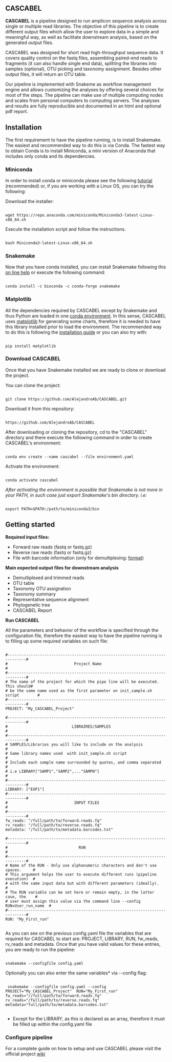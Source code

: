 ## CASCABEL

**CASCABEL** is a pipeline designed to run amplicon sequence analysis across single or multiple read libraries.
The objective of this pipeline is to create different output files which allow the user to explore data in a simple and
meaningful way, as well as facilitate downstream analysis, based on the generated output files.

CASCABEL was designed for short read high-throughput sequence data. It covers quality control on the fastq files, assembling paired-end reads to fragments (it can also handle single end data), splitting the libraries into samples (optional), OTU picking and taxonomy assignment. Besides other output files, it will return an OTU table.

Our pipeline is implemented with Snakeme as workflow management engine and allows customizing the analyses by offering several choices for most of the steps. The pipeline can make use of multiple computing nodes and scales from personal computers to computing servers. The analyses and results are fully reproducible and documented in an html and optional pdf report.

## Installation

The first requirement to have the pipeline running, is to install Snakemake. The easiest and recommended way to do this is via Conda. The fastest way to obtain Conda is to install Miniconda, a mini version of Anaconda that includes only conda and its dependencies. 

### Miniconda

In order to install conda or miniconda please see the following [tutorial](https://docs.conda.io/projects/conda/en/latest/user-guide/install/download.html) (recommended) or, if you are working with a Linux OS, you can try the following:

Download the installer:
<pre><code class="text">
wget https://repo.anaconda.com/miniconda/Miniconda3-latest-Linux-x86_64.sh
</code></pre>

Execute the installation script and follow the instructions.
<pre><code class="text">
bash Miniconda3-latest-Linux-x86_64.sh
</code></pre>

### Snakemake


Now that you have conda installed, you can install Snakemake following this [on line help](https://snakemake.readthedocs.io/en/stable/getting_started/installation.html) or execute the following command:

<pre><code class="text">
conda install -c bioconda -c conda-forge snakemake
</code></pre>

### Matplotlib
 
All the dependencies required by CASCABEL except by Snakemake and thus Python are loaded in one [conda environment](https://docs.conda.io/projects/conda/en/latest/user-guide/concepts/environments.html). In this sense, CASCABEL uses [matplotlib](https://matplotlib.org/) for generating some charts, therefore it is needed to have this library installed prior to load the environment. The recommended way to do this is following the [installation guide](https://matplotlib.org/users/installing.html) or you can also try with:
<pre><code class="text">
pip install matplotlib
</code></pre>

### Download CASCABEL

Once that you have Snakemake installed we are ready to clone or download the project.

You can clone the project:

<pre><code class="text">
git clone https://github.com/AlejandroAb/CASCABEL.git
</code></pre>

Download it from this repository:

<pre><code class="text">
https://github.com/AlejandroAb/CASCABEL
</code></pre>

After downloading or cloning the repository, cd to the "CASCABEL" directory and there execute the following command in order to create CASCABEL's environment:

<pre><code class="text">
conda env create --name cascabel --file environment.yaml
</code></pre>

Activate the environment:

<pre><code class="text">
conda activate cascabel
</code></pre>

*After activating the environment is possible that Snakemake is not more in your PATH, in such case just export Snakemake's bin directory. i.e:*

<pre><code class="text">
export PATH=$PATH:/path/to/miniconda3/bin
</code></pre>

## Getting started

**Required input files:**
                         
+ Forward raw reads (fastq or fastq.gz)
+ Reverse raw reads (fastq or fastq.gz)
+ File with barcode information (only for demultiplexing: [format](http://qiime.org/documentation/file_formats.html#metadata-mapping-files))

  
**Main expected output files for downstream analysis**

+ Demultiplexed and trimmed reads
+ OTU table
+ Taxonomy OTU assignation
+ Taxonomy summary
+ Representative sequence alignment
+ Phylogenetic tree
+ CASCABEL Report

**Run CASCABEL**

All the parameters and behavior of the workflow is specified through the configuration file, therefore the easiest way to have the pipeline running is to filling up some required variables on such file: 

<pre><code class="yaml">
#------------------------------------------------------------------------------#
#                             Project Name                                     #
#------------------------------------------------------------------------------#
# The name of the project for which the pipe line will be executed. This should#
# be the same name used as the first parameter on init_sample.sh script        #
#------------------------------------------------------------------------------#
PROJECT: "My_CASCABEL_Project"

#------------------------------------------------------------------------------#
#                            LIBRAIRES/SAMPLES                                 #
#------------------------------------------------------------------------------#
# SAMPLES/Libraries you will like to include on the analysis                   #
# Same library names used  with init_sample.sh script                          #
# Include each sample name surrounded by quotes, and comma separated           #
# i.e LIBRARY["SAMP1","SAMP2",..."SAMPN"]                                      #
#------------------------------------------------------------------------------#
LIBRARY: ["EXP1"]
#------------------------------------------------------------------------------#
#                             INPUT FILES                                      #
#------------------------------------------------------------------------------#
fw_reads: "/full/path/to/forward.reads.fq"
rv_reads: "/full/path/to/reverse.reads.fq"
metadata: "/full/path/to/metadata.barcodes.txt"

#------------------------------------------------------------------------------#
#                               RUN                                            #
#------------------------------------------------------------------------------#
# Name of the RUN - Only use alphanumeric characters and don't use spaces.     #
# This argument helps the user to execute different runs (pipeline execution)  #
# with the same input data but with different parameters (ideally).            #
# The RUN variable can be set here or remain empty, in the latter case, the    #
# user must assign this value via the command line --config RUN=User_run_name  #
#------------------------------------------------------------------------------#
RUN: "My_First_run"

</code></pre>
As you can see on the previous config.yaml file the variables that are required for CASCABEL to start are:
PROJECT, LIBRARY, RUN,  fw_reads, rv_reads and metadata. Once that you have valid values for these entries, you are ready to run the pipeline:

<pre><code class="yaml">
snakemake --configfile config.yaml 
</code></pre>

Optionally you can also enter the same variables* via --config flag:

<pre><code class="text">
 snakemake --configfile config.yaml --config PROJECT="My_CASCABEL_Project"  RUN="My_First_run" fw_reads="//full/path/to/forward.reads.fq" rv_reads="/full/path/to/reverse.reads.fq" metadata="full/path/to/metadata.barcodes.txt"
 </code></pre>


* Except for the LIBRARY, as this is declared as an array, therefore it must be filled up within the config.yaml file

### Configure pipeline

For a complete guide on how to setup and use CASCABEL please visit the official project [wiki](https://github.com/AlejandroAb/CASCABEL/wiki)
